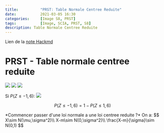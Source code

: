 ```yaml
---
title:          "PRST: Table Normale Centree Reduite"
date:           2021-03-05 16:30
categories:     [Image S8, PRST]
tags:           [Image, SCIA, PRST, S8]
description: Table Normale Centree Reduite
---
```

Lien de la [note Hackmd](https://hackmd.io/@lemasymasa/r1qALh17u)

# PRST - Table normale centree reduite

![](https://i.imgur.com/MXYR5ga.png)
![](https://i.imgur.com/PmdIvRn.png)
![](https://i.imgur.com/rzlmsgi.png)

Si $P(Z\le-1,6)$:
![](https://i.imgur.com/VrLrcVu.png)

$$
P(Z\le-1,6) = 1 - P(Z\le1,6)
$$

<div class="alert alert-info" role="alert" markdown="1">
*Commencer passer d'une loi normale a une loi centree reduite ?*
On a:
$$
X\sim N(\mu,\sigma^2)\\
X-m\sim N(0,\sigma^2)\\
\frac{X-m}{\sigma}\sim N(0,1)
$$
</div>